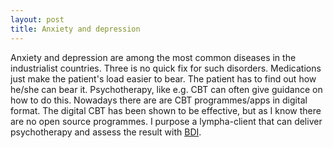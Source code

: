 ```yaml
---
layout: post
title: Anxiety and depression
---
```

Anxiety and depression are among the most common diseases in the industrialist countries. Three is no quick fix for such disorders. Medications just make the patient's load easier to bear. The patient has to find out how he/she can bear it. Psychotherapy, like e.g. CBT can often give guidance on how to do this. Nowadays there are are CBT programmes/apps in digital format. The digital CBT has been shown to be effective, but as I know there are no open source programmes. I purpose a <span class="sc">lympha</span>-client that can deliver psychotherapy and assess the result with <a href="https://en.wikipedia.org/wiki/Beck_Depression_Inventory">BDI</a>. 
